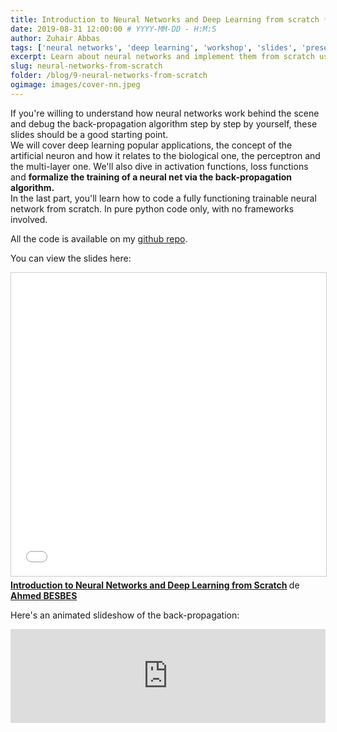 ```yaml
---
title: Introduction to Neural Networks and Deep Learning from scratch 💡
date: 2019-08-31 12:00:00 # YYYY-MM-DD - H:M:S
author: Zuhair Abbas
tags: ['neural networks', 'deep learning', 'workshop', 'slides', 'presentation']
excerpt: Learn about neural networks and implement them from scratch using Python only with no frameworks involved. Back-propagation will no longer be a mystery
slug: neural-networks-from-scratch
folder: /blog/9-neural-networks-from-scratch
ogimage: images/cover-nn.jpeg
---
```


If you're willing to understand how neural networks work behind the scene and debug the back-propagation algorithm step by step by yourself, these slides should be a good starting point. <br> We will cover deep learning popular applications, the concept of the artificial neuron and how it relates to the biological one, the perceptron and the multi-layer one. We'll also dive in activation functions, loss functions and **formalize the training of a neural net via the back-propagation algorithm.** <br> In the last part, you'll learn how to code a fully functioning trainable neural network from scratch. In pure python code only, with no frameworks involved. 

All the code is available on my <a href="https://github.com/ahmedbesbes/Neural-Network-from-scratch">github repo</a>.

You can view the slides here:

<iframe src="//www.slideshare.net/slideshow/embed_code/key/iFil7afFN3qWZh" width="100%" height="485" frameborder="0" marginwidth="0" marginheight="0" scrolling="no" style="border:1px solid #CCC; border-width:1px; margin-bottom:5px; max-width: 100%;" allowfullscreen> </iframe> <div style="margin-bottom:5px"> <strong> <a href="//www.slideshare.net/AhmedBesbes1/introduction-to-neural-networks-and-deep-learning-from-scratch-167934961" title="Introduction to Neural Networks and Deep Learning from Scratch" target="_blank">Introduction to Neural Networks and Deep Learning from Scratch</a> </strong> de <strong><a href="https://www.slideshare.net/AhmedBesbes1" target="_blank">Ahmed BESBES</a></strong> </div>

Here's an animated slideshow of the back-propagation:

<iframe width="100%" src="https://www.youtube.com/embed/lsiAMB2DWP0" frameborder="0" allow="accelerometer; autoplay; encrypted-media; gyroscope; picture-in-picture" allowfullscreen></iframe>
